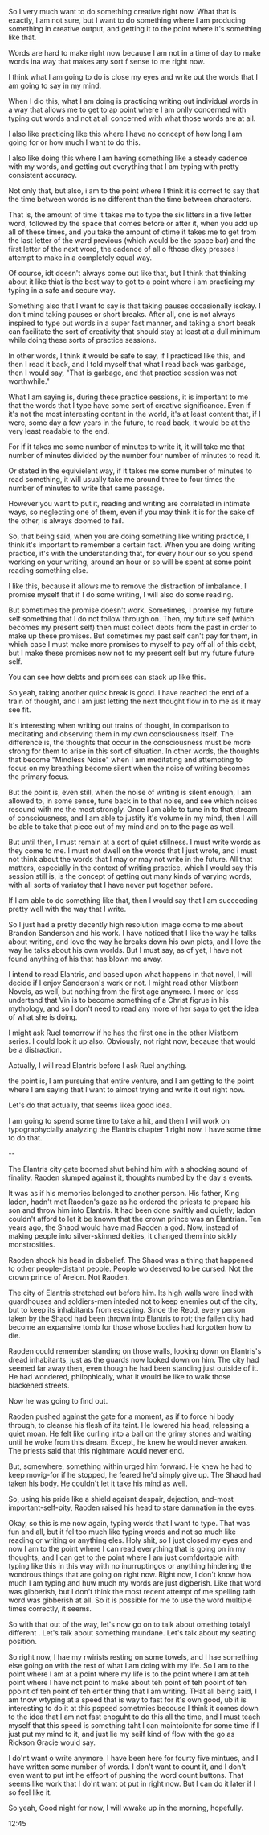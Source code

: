 So I very much want to do something creative right now. What that is exactly, I
am not sure, but I want to do something where I am producing something in
creative output, and getting it to the point where it's something like that.

Words are hard to make right now because I am not in a time of day to make
words ina way that makes any sort f sense to me right now.

I think what I am going to do is close my eyes and write out the words that I
am going to say in my mind.

When I dio this, what I am doing is practicing writing out individual words in
a way that allows me to get to ap point where I am onlly concerned with typing
out words and not at all concerned with what those words are at all.

I also like practicing like this where I have no concept of how long I am going
for or how much I want to do this.

I also like doing this where I am having something like a steady cadence with
my words, and getting out everything that I am typing with pretty consistent
accuracy.

Not only that, but also, i am to the point where I think it is correct to say
that the time between words is no different than the time between characters.

That is, the amount of time it takes me to type the six litters in a five
letter word, followed by the space that comes before or after it, when you add
up all of these times, and you take the amount of ctime it takes me to get from
the last letter of the ward previous (which would be the space bar) and the
first letter of the next word, the cadence of all o fthose dkey presses I
attempt to make in a completely equal way.

Of course, idt doesn't always come out like that, but I think that thinking
about it like thiat is the best way to got to a point where i am practicing my
typing in a safe and secure way.

Something also that I want to say is that taking pauses occasionally isokay. I
don't mind taking pauses or short breaks. After all, one is not always inspired
to type out words in a super fast manner, and taking a short break can
facilitate the sort of creativity that should stay at least at a dull minimum
while doing these sorts of practice sessions.

In other words, I think it would be safe to say, if I practiced like this, and
then I read it back, and I told myself that what I read back was garbage, then
I would say, "That is garbage, and that practice session was not worthwhile."

What I am saying is, during these practice sessions, it is important to me that
the words that I type have some sort of creative significance. Even if it's not
the most interesting content in the world, it's at least content that, if I
were, some day a few years in the future, to read back, it would be at the very
least readable to the end.

For if it takes me some number of minutes to write it, it will take me that
number of minutes divided by the number four number of minutes to read it.

Or stated in the equivielent way, if it takes me some number of minutes to read
something, it will usually take me around three to four times the number of
minutes to write that same passage.

However you want to put it, reading and writing are correlated in intimate
ways, so neglecting one of them, even if you may think it is for the sake of
the other, is always doomed to fail.

So, that being said, when you are doing something like writing practice, I
think it's important to remember a certain fact. When you are doing writing
practice, it's with the understanding that, for every hour our so you spend
working on your writing, around an hour or so will be spent at some point
reading something else.

I like this, because it allows me to remove the distraction of imbalance. I
promise myself that if I do some writing, I will also do some reading.

But sometimes the promise doesn't work. Sometimes, I promise my future self
something that I do not follow through on. Then, my future self (which becomes
my present self) then must collect debts from the past in order to make up
these promises. But sometimes my past self can't pay for them, in which case I
must make more promises to myself to pay off all of this debt, but I make these
promises now not to my present self but my future future self.

You can see how debts and promises can stack up like this.

So yeah, taking another quick break is good. I have reached the end of a train
of thought, and I am just letting the next thought flow in to me as it may see
fit.

It's interesting when writing out trains of thought, in comparison to
meditating and observing them in my own consciousness itself. The difference
is, the thoughts that occur in the consciousness must be more strong for them
to arise in this sort of situation. In other words, the thoughts that become
"Mindless Noise" when I am meditating and attempting to focus on my breathing
become silent when the noise of writing becomes the primary focus.

But the point is, even still, when the noise of writing is silent enough, I am
allowed to, in some sense, tune back in to that noise, and see which noises
resound with me the most strongly. Once I am able to tune in to that stream of
consciousness, and I am able to justify it's volume in my mind, then I will be
able to take that piece out of my mind and on to the page as well.

But until then, I must remain at a sort of quiet stillness. I must write words
as they come to me. I must not dwell on the words that I just wrote, and i must
not think about the words that I may or may not write in the future. All that
matters, especially in the context of writing practice, which I would say this
session still is, is the concept of getting out many kinds of varying words,
with all sorts of variatey that I have never put together before.

If I am able to do something like that, then I would say that I am succeeding
pretty well with the way that I write.

So I just had a pretty decently high resolution image come to me about Brandon
Sanderson and his work. I have noticed that I like the way he talks about
writing, and love the way he breaks down his own plots, and I love the way he
talks about his own worlds. But I must say, as of yet, I have not found
anything of his that has blown me away.

I intend to read Elantris, and based upon what happens in that novel, I will
decide if I enjoy Sanderson's work or not. I might read other Mistborn Novels,
as well, but nothing from the first age anymore. I more or less undertand that
Vin is to become something of a Christ figrue in his mythology, and so I don't
need to read any more of her saga to get the idea of what she is doing.

I might ask Ruel tomorrow if he has the first one in the other Mistborn series.
I could look it up also. Obviously, not right now, because that would be a
distraction.

Actually, I will read Elantris before I ask Ruel anything.

the point is, I am pursuing that entire venture, and I am getting to the point
where I am saying that I want to almost trying and write it out right now.

Let's do that actually, that seems likea  good idea.

I am going to spend some time to take a hit, and then I will work on
typographycially analyzing the Elantris chapter 1 right now. I have some time
to do that.

--

The Elantris city gate boomed shut behind him with a shocking sound of
finality. Raoden slumped against it, thoughts numbed by the day's events.

It was as if his memories belonged to another person. His father, King Iadon,
hadn't met Raoden's gaze as he ordered the priests to prepare his son and throw
him into Elantris. It had been done swiftly and quietly; Iadon couldn't afford
to let it be known that the crown prince was an Elantrian. Ten years ago, the
Shaod would have mad Raoden a god. Now, instead of making people into
silver-skinned deities, it changed them into sickly monstrosities.

Raoden shook his head in disbelief. The Shaod was a thing that happened to
other people-distant people. People wo deserved to be cursed. Not the crown
prince of Arelon. Not Raoden.

The city of Elantris stretched out before him. Its high walls were lined with
guardhouses and soldiers-men inteded not to keep enemies out of the city, but
to keep its inhabitants from escaping. Since the Reod, every person taken by
the Shaod had been thrown into Elantris to rot; the fallen city had become an
expansive tomb for those whose bodies had forgotten how to die.

Raoden could remember standing on those walls, looking down on Elantris's dread
inhabitants, just as the guards now looked down on him. The city had seemed far
away then, even though he had been standing just outside of it. He had
wondered, philophically, what it would be like to walk those blackened streets.

Now he was going to find out.

Raoden pushed against the gate for a moment, as if to force hi body through, to
cleanse his flesh of its taint. He lowered his head, releasing a quiet moan. He
felt like curling into a ball on the grimy stones and waiting until he woke
from this dream. Except, he knew he would never awaken. The priests said that
this nightmare would never end.

But, somewhere, something within urged him forward. He knew he had to keep
movig-for if he stopped, he feared he'd simply give up. The Shaod had taken his
body. He couldn't let it take his mind as well.

So, using his pride like a shield agaisnt despair, dejection, and-most
important-self-pity, Raoden raised his head to stare damnation in the eyes.

Okay, so this is me now again, typing words that I want to type. That was fun
and all, but it fel too much like typing words and not so much like reading or
writing or anything eles. Holy shit, so I just closed my eyes and now I am to
the point where I can read everything that is going on in my thoughts, and I
can get to the point where I am just comfdortable with typing like this in this
way with no inurruptingos or anything hindering the wondrous things that are
going on right now.
Right now, I don't know how much I am typing and huw much my words are just
digberish. Like that word was gibberish, but I don't think the most recent
attempt of me spelling tath word was gibberish at all. So it is possible for me
to use the word multiple times correctly, it seems.

So with that out of the way, let's now go on to talk about omething totalyl
different . Let's talk about something mundane. Let's talk about my seating
position. 

So right now, I hae my rwirists resting on some towels, and I hae something
else going on with the rest of what I am doing with my life. So I am to the
point where I am at a point where my life is to the point where I am at teh
point where I have not point to make about teh point of teh pooint of teh
ppoint of teh point of teh entier thing that I am writing. THat all being said,
I am tnow wtyping at a speed that is way to fast for it's own good, ub it is
interesting to do it at this pspeed sometmies becouse I think it comes down to
the idea that I am not fast enoguht to do this all the time, and I must teach
myself that this speed is something taht I can maintoionite for some time if I
just put my mind to it, and just lie my seilf kind of flow with the go as
Rickson Gracie would say.

I do'nt want o write anymore. I have been here for fourty five mintues, and I
have written some number of words. I don't want to count it, and I don't even
want to put int he effeort of pushing the word count buttons. That seems like
work that I do'nt want ot put in right now. But I can do it later if I so feel
like it.

So yeah, Good night for now, I will wwake up in the morning, hopefully.

12:45
